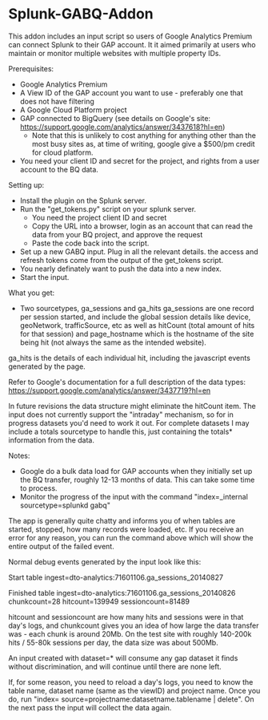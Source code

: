 # Splunk-GABQ-Addon

This addon includes an input script so users of Google Analytics Premium can connect Splunk to their GAP account.
It it aimed primarily at users who maintain or monitor multiple websites with multiple property IDs.

Prerequisites:
* Google Analytics Premium
* A View ID of the GAP account you want to use - preferably one that does not have filtering
* A Google Cloud Platform project
* GAP connected to BigQuery (see details on Google's site: https://support.google.com/analytics/answer/3437618?hl=en)
  * Note that this is unlikely to cost anything for anything other than the most busy sites as, at time of writing, google give a $500/pm credit for cloud platform.
* You need your client ID and secret for the project, and rights from a user account to the BQ data.

Setting up:
* Install the plugin on the Splunk server.
* Run the "get_tokens.py" script on your splunk server. 
    * You need the project client ID and secret
    * Copy the URL into a browser, login as an account that can read the data from your BQ project, and approve the request
    * Paste the code back into the script.
* Set up a new GABQ input. Plug in all the relevant details. the access and refresh tokens come from the output of the get_tokens script.
* You nearly definately want to push the data into a new index.
* Start the input.

What you get:
* Two sourcetypes, ga_sessions and ga_hits
ga_sessions are one record per session started, and include the global session details like device, geoNetwork, trafficSource, etc as well as hitCount (total amount of hits for that session) and page_hostname which is the hostname of the site being hit (not always the same as the intended website).

ga_hits is the details of each individual hit, including the javascript events generated by the page.

Refer to Google's documentation for a full description of the data types: https://support.google.com/analytics/answer/3437719?hl=en

In future revisions the data structure might eliminate the hitCount item. The input does not currently support the "intraday" mechanism, so for in progress datasets you'd need to work it out. For complete datasets I may include a totals sourcetype to handle this, just containing the totals* information from the data.

Notes:
* Google do a bulk data load for GAP accounts when they initially set up the BQ transfer, roughly 12-13 months of data. This can take some time to process.
* Monitor the progress of the input with the command "index=_internal sourcetype=splunkd gabq"

The app is generally quite chatty and informs you of when tables are started, stopped, how many records were loaded, etc. If you receive an error for any reason, you can run the command above which will show the entire output of the failed event.

Normal debug events generated by the input look like this:

Start table ingest=dto-analytics:71601106.ga_sessions_20140827

Finished table ingest=dto-analytics:71601106.ga_sessions_20140826 chunkcount=28 hitcount=139949 sessioncount=81489

hitcount and sessioncount are how many hits and sessions were in that day's logs, and chunkcount gives you an idea of how large the data transfer was - each chunk is around 20Mb. On the test site with roughly 140-200k hits / 55-80k sessions per day, the data size was about 500Mb. 

An input created with dataset=* will consume any gap dataset it finds without discrimination, and will continue until there are none left.

If, for some reason, you need to reload a day's logs, you need to know the table name, dataset name (same as the viewID) and project name. Once you do, run "index=<whatever> source=projectname:datasetname.tablename | delete". On the next pass the input will collect the data again.
